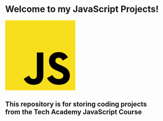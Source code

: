 
# Welcome to my JavaScript Projects!
![JS_LOGO](js_logo.png)
## This repository is for storing coding projects from the Tech Academy JavaScript Course
